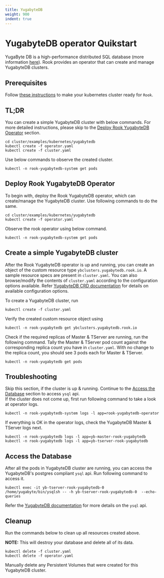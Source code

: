 ```yaml
---
title: YugabyteDB
weight: 900
indent: true
---
```


# YugabyteDB operator Quikstart
YugaByte DB is a high-performance distributed SQL database (more information [here](https://docs.yugabyte.com/latest/introduction/)). Rook provides an operator that can create and manage YugabyteDB clusters.

## Prerequisites
Follow [these instructions](k8s-pre-reqs.md) to make your kubernetes cluster ready for `Rook`.

## TL;DR
You can create a simple YugabyteDB cluster with below commands. For more detailed instructions, please skip to the [Deploy Rook YugabyteDB Operator](#Deploy-Rook-YugabyteDB-Operator) section.

```console
cd cluster/examples/kubernetes/yugabytedb
kubectl create -f operator.yaml
kubectl create -f cluster.yaml
```

Use below commands to observe the created cluster.

```console
kubectl -n rook-yugabytedb-system get pods
```

## Deploy Rook YugabyteDB Operator

To begin with, deploy the Rook YugabyteDB operator, which can create/manage the YugabyteDB cluster. Use following commands to do the same.

```console
cd cluster/examples/kubernetes/yugabytedb
kubectl create -f operator.yaml
```

Observe the rook operator using below command.

```console
kubectl -n rook-yugabytedb-system get pods
```

## Create a simple YugabyteDB cluster

After the Rook YugabyteDB operator is up and running, you can create an object of the custom resource type `ybclusters.yugabytedb.rook.io`. A sample resource specs are present in `cluster.yaml`. You can also browse/modify the contents of `cluster.yaml` according to the configuration options available. Refer [YugabyteDB CRD documentation](yugabytedb-cluster-crd.md) for details on available configuration options.

To create a YugabyteDB cluster, run

```console
kubectl create -f cluster.yaml
```

Verify the created custom resource object using

```console
kubectl -n rook-yugabytedb get ybclusters.yugabytedb.rook.io
```

Check if the required replicas of Master & TServer are running, run the following command. Tally the Master & TServer pod count against the corresponding replica count you have in `cluster.yaml`. With no change to the replica count, you should see 3 pods each for Master & TServer.

```console
kubectl -n rook-yugabytedb get pods
```

## Troubleshooting

Skip this section, if the cluster is up & running. Continue to the [Access the Database](#access-the-database) section to access `ysql` api.
<br /> If the cluster does not come up, first run following command to take a look at operator logs.

```console
kubectl -n rook-yugabytedb-system logs -l app=rook-yugabytedb-operator
```

If everything is OK in the operator logs, check the YugabyteDB Master & TServer logs next.

```console
kubectl -n rook-yugabytedb logs -l app=yb-master-rook-yugabytedb
kubectl -n rook-yugabytedb logs -l app=yb-tserver-rook-yugabytedb
```

## Access the Database

After all the pods in YugabyteDB cluster are running, you can access the YugabyteDB's postgres compliant `ysql` api. Run following command to access it.

```console
kubectl exec -it yb-tserver-rook-yugabytedb-0 /home/yugabyte/bin/ysqlsh -- -h yb-tserver-rook-yugabytedb-0  --echo-queries
```
Refer the [YugabyteDB documentation](https://docs.yugabyte.com/latest/quick-start/explore-ysql/#kubernetes) for more details on the `ysql` api.

## Cleanup
Run the commands below to clean up all resources created above.

**NOTE:** This will destroy your database and delete all of its data.

```console
kubectl delete -f cluster.yaml
kubectl delete -f operator.yaml
```
Manually delete any Persistent Volumes that were created for this YugabyteDB cluster.
